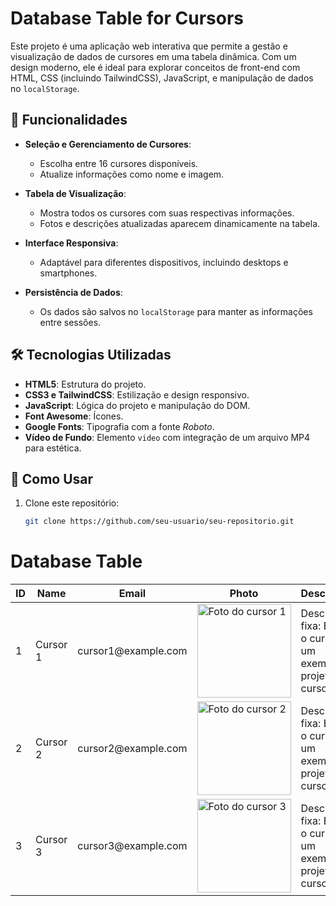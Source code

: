 # Database Table for Cursors

Este projeto é uma aplicação web interativa que permite a gestão e visualização de dados de cursores em uma tabela dinâmica. Com um design moderno, ele é ideal para explorar conceitos de front-end com HTML, CSS (incluindo TailwindCSS), JavaScript, e manipulação de dados no `localStorage`.

## 🎯 Funcionalidades

- **Seleção e Gerenciamento de Cursores**:
  - Escolha entre 16 cursores disponíveis.
  - Atualize informações como nome e imagem.

- **Tabela de Visualização**:
  - Mostra todos os cursores com suas respectivas informações.
  - Fotos e descrições atualizadas aparecem dinamicamente na tabela.

- **Interface Responsiva**:
  - Adaptável para diferentes dispositivos, incluindo desktops e smartphones.

- **Persistência de Dados**:
  - Os dados são salvos no `localStorage` para manter as informações entre sessões.

## 🛠️ Tecnologias Utilizadas

- **HTML5**: Estrutura do projeto.
- **CSS3 e TailwindCSS**: Estilização e design responsivo.
- **JavaScript**: Lógica do projeto e manipulação do DOM.
- **Font Awesome**: Ícones.
- **Google Fonts**: Tipografia com a fonte *Roboto*.
- **Vídeo de Fundo**: Elemento `video` com integração de um arquivo MP4 para estética.

## 🚀 Como Usar

1. Clone este repositório:
   ```bash
   git clone https://github.com/seu-usuario/seu-repositorio.git


<html lang="en">
 <head>
  <meta charset="utf-8"/>
  <meta content="width=device-width, initial-scale=1.0" name="viewport"/>
  <link href="https://cdnjs.cloudflare.com/ajax/libs/font-awesome/5.15.3/css/all.min.css" rel="stylesheet"/>
  <link href="https://fonts.googleapis.com/css2?family=Roboto:wght@400;700&amp;display=swap" rel="stylesheet"/>
    <div class="md:w-1/2 p-4">
     <h1 class="text-2xl font-bold mb-4">
      Database Table
     </h1>
     <div id="table-container">
      <div class="overflow-x-auto">
       <table class="min-w-full bg-white border border-gray-200">
        <thead class="bg-gray-800 text-white">
         <tr>
          <th class="py-2 px-4 border-b">
           ID
          </th>
          <th class="py-2 px-4 border-b">
           Name
          </th>
          <th class="py-2 px-4 border-b">
           Email
          </th>
          <th class="py-2 px-4 border-b">
           Photo
          </th>
          <th class="py-2 px-4 border-b">
           Description
          </th>
         </tr>
        </thead>
        <tbody>
         <tr>
          <td class="py-2 px-4 border-b text-black">
           1
          </td>
          <td class="py-2 px-4 border-b text-black">
           Cursor 1
          </td>
          <td class="py-2 px-4 border-b text-black">
           cursor1@example.com
          </td>
          <td class="py-2 px-4 border-b">
           <img alt="Foto do cursor 1" class="w-12 h-12 object-cover rounded-full" height="150" src="https://storage.googleapis.com/a1aa/image/LijSfCVxALXcAaoJRzmGdnhHcLhqbFLrSG7WDOfWefceQbhfE.jpg" width="150"/>
          </td>
          <td class="py-2 px-4 border-b text-black">
           Descrição fixa: Este é o cursor 1, um exemplo de projeto de cursor.
          </td>
         </tr>
         <tr>
          <td class="py-2 px-4 border-b text-black">
           2
          </td>
          <td class="py-2 px-4 border-b text-black">
           Cursor 2
          </td>
          <td class="py-2 px-4 border-b text-black">
           cursor2@example.com
          </td>
          <td class="py-2 px-4 border-b">
           <img alt="Foto do cursor 2" class="w-12 h-12 object-cover rounded-full" height="150" src="https://storage.googleapis.com/a1aa/image/fEotfDLUUFqxyk041zMLgrLf4gV6Ma1dUVdYG1mjdKnW0W4nA.jpg" width="150"/>
          </td>
          <td class="py-2 px-4 border-b text-black">
           Descrição fixa: Este é o cursor 2, um exemplo de projeto de cursor.
          </td>
         </tr>
         <tr>
          <td class="py-2 px-4 border-b text-black">
           3
          </td>
          <td class="py-2 px-4 border-b text-black">
           Cursor 3
          </td>
          <td class="py-2 px-4 border-b text-black">
           cursor3@example.com
          </td>
          <td class="py-2 px-4 border-b">
           <img alt="Foto do cursor 3" class="w-12 h-12 object-cover rounded-full" height="150" src="https://storage.googleapis.com/a1aa/image/nfMvI68ZXByMEidK1eKwNgRoSD3fn9qPDcgUAzKPQRAJ0W4nA.jpg" width="150"/>
          </td>
          <td class="py-2 px-4 border-b text-black">
           Descrição fixa: Este é o cursor 3, um exemplo de projeto de cursor.
          </td>
         </
